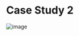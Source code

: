 # Case Study 2
![image](https://user-images.githubusercontent.com/77394784/202085824-0ee232e6-9e56-4cac-a946-c4bd2d8de328.png)
